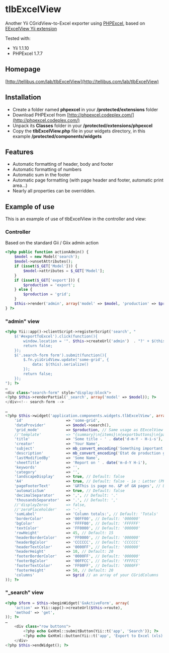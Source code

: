 tlbExcelView
============

Another Yii CGridView-to-Excel exporter using [PHPExcel](http://phpexcel.codeplex.com/), based on [EExcelView Yii extension](http://yiiframework.com/extension/eexcelview/)

Tested with:

 - Yii 1.1.10
 - PHPExcel 1.7.7


Homepage
--------
[http://tellibus.com/lab/tlbExcelView](http://tellibus.com/lab/tlbExcelView)

Installation
------------

 - Create a folder named **phpexcel** in your **/protected/extensions** folder
 - Download PHPExcel from [http://phpexcel.codeplex.com/](http://phpexcel.codeplex.com/)
 - Unpack its **Classes** folder in your **/protected/extensions/phpexcel**
 - Copy the **tlbExcelView.php** file in your widgets directory, in this example **/protected/components/widgets**

Features
--------

 - Automatic formatting of header, body and footer
 - Automatic formatting of numbers
 - Automatic sum in the footer
 - Automatic page formatting (with page header and footer, automatic print area…)
 - Nearly all properties can be overridden.


Example of use
--------------

This is an example of use of tlbExcelView in the controller and view:

### Controller

Based on the standard Gii / Giix admin action

```php
<?php public function actionAdmin() {
    $model = new Model('search');
    $model->unsetAttributes();
    if (isset($_GET['Model'])) {
        $model->attributes = $_GET['Model'];
    }
    if (isset($_GET['export'])) {
        $production = 'export';
    } else {
        $production = 'grid';
    }
    $this->render('admin', array('model' => $model, 'production' => $production));
} ?>
```

### "admin" view

```php
<?php Yii::app()->clientScript->registerScript('search', "
    $('#exportToExcel').click(function(){
        window.location = '". $this->createUrl('admin')  . "?' + $(this).parents('form').serialize() + '&export=true';
        return false;
    });
    $('.search-form form').submit(function(){
        $.fn.yiiGridView.update('some-grid', {
            data: $(this).serialize()
        });
        return false;
    });
"); ?>
…
<div class="search-form" style="display:block">
<?php $this->renderPartial('_search', array('model' => $model)); ?>
</div><!-- search-form -->

…
<?php $this->widget('application.components.widgets.tlbExcelView', array(
    'id'                   => 'some-grid',
    'dataProvider'         => $model->search(),
    'grid_mode'            => $production, // Same usage as EExcelView v0.33
    //'template'           => "{summary}\n{items}\n{exportbuttons}\n{pager}",
    'title'                => 'Some title - ' . date('d-m-Y - H-i-s'),
    'creator'              => 'Your Name',
    'subject'              => mb_convert_encoding('Something important with a date in French: ' . utf8_encode(strftime('%e %B %Y')), 'ISO-8859-1', 'UTF-8'),
    'description'          => mb_convert_encoding('Etat de production généré à la demande par l\'administrateur (some text in French).', 'ISO-8859-1', 'UTF-8'),
    'lastModifiedBy'       => 'Some Name',
    'sheetTitle'           => 'Report on ' . date('m-d-Y H-i'),
    'keywords'             => '',
    'category'             => '',
    'landscapeDisplay'     => true, // Default: false
    'A4'                   => true, // Default: false - ie : Letter (PHPExcel default)
    'pageFooterText'       => '&RThis is page no. &P of &N pages', // Default: '&RPage &P of &N'
    'automaticSum'         => true, // Default: false
    'decimalSeparator'     => ',', // Default: '.'
    'thousandsSeparator'   => '.', // Default: ','
    //'displayZeros'       => false,
    //'zeroPlaceholder'    => '-',
    'sumLabel'             => 'Column totals:', // Default: 'Totals'
    'borderColor'          => '00FF00', // Default: '000000'
    'bgColor'              => 'FFFF00', // Default: 'FFFFFF'
    'textColor'            => 'FF0000', // Default: '000000'
    'rowHeight'            => 45, // Default: 15
    'headerBorderColor'    => 'FF0000', // Default: '000000'
    'headerBgColor'        => 'CCCCCC', // Default: 'CCCCCC'
    'headerTextColor'      => '0000FF', // Default: '000000'
    'headerHeight'         => 10, // Default: 20
    'footerBorderColor'    => '0000FF', // Default: '000000'
    'footerBgColor'        => '00FFCC', // Default: 'FFFFCC'
    'footerTextColor'      => 'FF00FF', // Default: '0000FF'
    'footerHeight'         => 50, // Default: 20
    'columns'              => $grid // an array of your CGridColumns
)); ?>
```

### "_search" view
```php
<?php $form = $this->beginWidget('GxActiveForm', array(
    'action' => Yii::app()->createUrl($this->route),
    'method' => 'get',
)); ?>
…
    <div class="row buttons">
        <?php echo GxHtml::submitButton(Yii::t('app', 'Search')); ?>
        <?php echo GxHtml::button(Yii::t('app', 'Export to Excel (xls)'), array('id' => 'exportToExcel')); ?>
    </div>
<?php $this->endWidget(); ?>
```